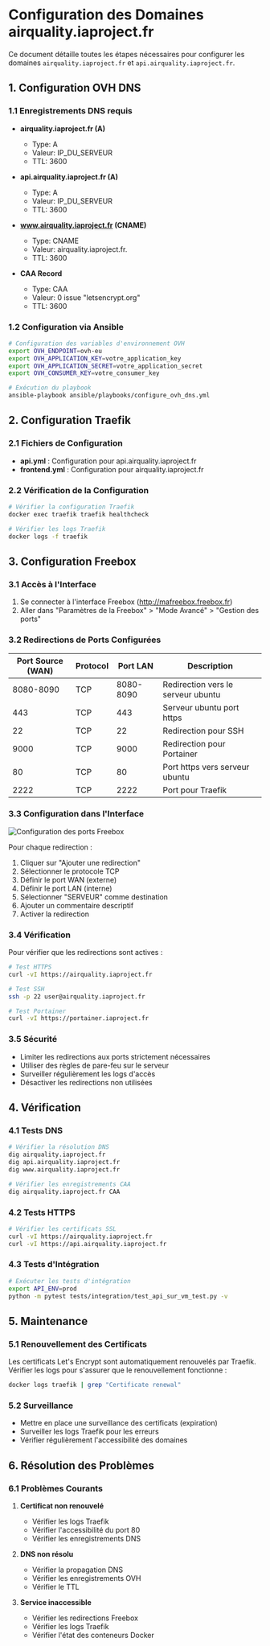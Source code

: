 # Configuration des Domaines airquality.iaproject.fr

Ce document détaille toutes les étapes nécessaires pour configurer les domaines `airquality.iaproject.fr` et `api.airquality.iaproject.fr`.

## 1. Configuration OVH DNS

### 1.1 Enregistrements DNS requis

- **airquality.iaproject.fr (A)**
  - Type: A
  - Valeur: IP_DU_SERVEUR
  - TTL: 3600

- **api.airquality.iaproject.fr (A)**
  - Type: A
  - Valeur: IP_DU_SERVEUR
  - TTL: 3600

- **www.airquality.iaproject.fr (CNAME)**
  - Type: CNAME
  - Valeur: airquality.iaproject.fr.
  - TTL: 3600

- **CAA Record**
  - Type: CAA
  - Valeur: 0 issue "letsencrypt.org"
  - TTL: 3600

### 1.2 Configuration via Ansible

```bash
# Configuration des variables d'environnement OVH
export OVH_ENDPOINT=ovh-eu
export OVH_APPLICATION_KEY=votre_application_key
export OVH_APPLICATION_SECRET=votre_application_secret
export OVH_CONSUMER_KEY=votre_consumer_key

# Exécution du playbook
ansible-playbook ansible/playbooks/configure_ovh_dns.yml
```

## 2. Configuration Traefik

### 2.1 Fichiers de Configuration

- **api.yml** : Configuration pour api.airquality.iaproject.fr
- **frontend.yml** : Configuration pour airquality.iaproject.fr

### 2.2 Vérification de la Configuration

```bash
# Vérifier la configuration Traefik
docker exec traefik traefik healthcheck

# Vérifier les logs Traefik
docker logs -f traefik
```

## 3. Configuration Freebox

### 3.1 Accès à l'Interface

1. Se connecter à l'interface Freebox (http://mafreebox.freebox.fr)
2. Aller dans "Paramètres de la Freebox" > "Mode Avancé" > "Gestion des ports"

### 3.2 Redirections de Ports Configurées

| Port Source (WAN) | Protocol | Port LAN | Description                           |
|------------------|----------|-----------|---------------------------------------|
| 8080-8090        | TCP      | 8080-8090 | Redirection vers le serveur ubuntu   |
| 443              | TCP      | 443       | Serveur ubuntu port https            |
| 22               | TCP      | 22        | Redirection pour SSH                  |
| 9000             | TCP      | 9000      | Redirection pour Portainer           |
| 80               | TCP      | 80        | Port https vers serveur ubuntu       |
| 2222             | TCP      | 2222      | Port pour Traefik                    |

### 3.3 Configuration dans l'Interface

![Configuration des ports Freebox](./images/freebox_port_config.png)

Pour chaque redirection :
1. Cliquer sur "Ajouter une redirection"
2. Sélectionner le protocole TCP
3. Définir le port WAN (externe)
4. Définir le port LAN (interne)
5. Sélectionner "SERVEUR" comme destination
6. Ajouter un commentaire descriptif
7. Activer la redirection

### 3.4 Vérification

Pour vérifier que les redirections sont actives :

```bash
# Test HTTPS
curl -vI https://airquality.iaproject.fr

# Test SSH
ssh -p 22 user@airquality.iaproject.fr

# Test Portainer
curl -vI https://portainer.iaproject.fr
```

### 3.5 Sécurité

- Limiter les redirections aux ports strictement nécessaires
- Utiliser des règles de pare-feu sur le serveur
- Surveiller régulièrement les logs d'accès
- Désactiver les redirections non utilisées

## 4. Vérification

### 4.1 Tests DNS

```bash
# Vérifier la résolution DNS
dig airquality.iaproject.fr
dig api.airquality.iaproject.fr
dig www.airquality.iaproject.fr

# Vérifier les enregistrements CAA
dig airquality.iaproject.fr CAA
```

### 4.2 Tests HTTPS

```bash
# Vérifier les certificats SSL
curl -vI https://airquality.iaproject.fr
curl -vI https://api.airquality.iaproject.fr
```

### 4.3 Tests d'Intégration

```bash
# Exécuter les tests d'intégration
export API_ENV=prod
python -m pytest tests/integration/test_api_sur_vm_test.py -v
```

## 5. Maintenance

### 5.1 Renouvellement des Certificats

Les certificats Let's Encrypt sont automatiquement renouvelés par Traefik.
Vérifier les logs pour s'assurer que le renouvellement fonctionne :

```bash
docker logs traefik | grep "Certificate renewal"
```

### 5.2 Surveillance

- Mettre en place une surveillance des certificats (expiration)
- Surveiller les logs Traefik pour les erreurs
- Vérifier régulièrement l'accessibilité des domaines

## 6. Résolution des Problèmes

### 6.1 Problèmes Courants

1. **Certificat non renouvelé**
   - Vérifier les logs Traefik
   - Vérifier l'accessibilité du port 80
   - Vérifier les enregistrements DNS

2. **DNS non résolu**
   - Vérifier la propagation DNS
   - Vérifier les enregistrements OVH
   - Vérifier le TTL

3. **Service inaccessible**
   - Vérifier les redirections Freebox
   - Vérifier les logs Traefik
   - Vérifier l'état des conteneurs Docker